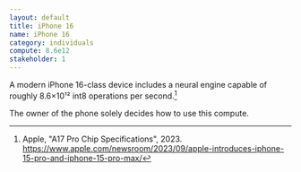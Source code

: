 ```yaml
---
layout: default
title: iPhone 16
name: iPhone 16
category: individuals
compute: 8.6e12
stakeholder: 1
---
```


A modern iPhone 16-class device includes a neural engine capable of roughly 8.6×10¹² int8 operations per second.[^1]

The owner of the phone solely decides how to use this compute.

[^1]: Apple, "A17 Pro Chip Specifications", 2023. <https://www.apple.com/newsroom/2023/09/apple-introduces-iphone-15-pro-and-iphone-15-pro-max/>
